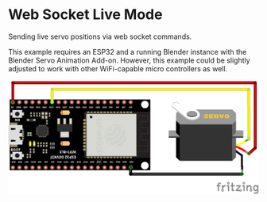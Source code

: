 # Web Socket Live Mode

Sending live servo positions via web socket commands.

This example requires an ESP32 and a running Blender instance with the Blender Servo Animation Add-on. However, this example could be slightly adjusted to work with other WiFi-capable micro controllers as well.

![ESP32 with servo](../../images/esp32-with-servo.png)
